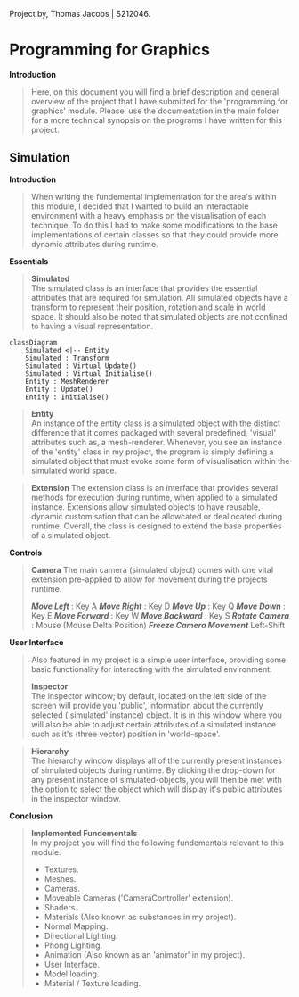 Project by, Thomas Jacobs | S212046.
 # Programming for Graphics  
 
**Introduction**
>Here, on this document you will find a brief description and general overview of the project that I have submitted for the 'programming for graphics' module. Please, use the documentation in the main folder for a more technical synopsis on the programs I have written for this project.

## Simulation
**Introduction**  
>When writing the fundemental implementation for the area's within this module, I decided that I wanted to build an interactable environment with a heavy emphasis on the visualisation of each technique. To do this I had to make some modifications to the base implementations of certain classes so that they could provide more dynamic attributes during runtime.

**Essentials**  
>**Simulated**  
>The simulated class is an interface that provides the essential attributes that are required for simulation. All simulated objects have a transform to represent their position, rotation and scale in world space. It should also be noted that simulated objects are not confined to having a visual representation.
```mermaid
classDiagram
	Simulated <|-- Entity
	Simulated : Transform
	Simulated : Virtual Update()
	Simulated : Virtual Initialise()
	Entity : MeshRenderer
	Entity : Update()
	Entity : Initialise()
```
>**Entity**  
>An instance of the entity class is a simulated object with the distinct difference that it comes packaged with several predefined, 'visual' attributes such as, a mesh-renderer. Whenever, you see an instance of the 'entity' class in my project, the program is simply defining a simulated object that must evoke some form of visualisation within the simulated world space.

>**Extension**
>The extension class is an interface that provides several methods for execution during runtime, when applied to a simulated instance. Extensions allow simulated objects to have reusable, dynamic customisation that can be allowcated or deallocated during runtime. Overall, the class is designed to extend the base properties of a simulated object.

**Controls**
>**Camera**
>The main camera (simulated object) comes with one vital extension pre-applied to allow for movement during the projects runtime.
>
>***Move Left*** : Key A
>***Move Right*** : Key D
>***Move Up*** : Key Q
>***Move Down*** : Key E
>***Move Forward*** : Key W
>***Move Backward*** : Key S
>***Rotate Camera*** : Mouse (Mouse Delta Position)
>***Freeze Camera Movement*** Left-Shift

**User Interface**  
>Also featured in my project is a simple user interface, providing some basic functionality for interacting with the simulated environment.  
>
>**Inspector**  
The inspector window; by default, located on the left side of the screen will provide you 'public', information about the currently selected ('simulated' instance) object. It is in this window where you will also be able to adjust certain attributes of a simulated instance such as it's (three vector) position in 'world-space'.

>**Hierarchy**  
The hierarchy window displays all of the currently present instances of simulated objects during runtime. By clicking the drop-down for any present instance of simulated-objects, you will then be met with the option to select the object which will display it's public attributes in the inspector window.

**Conclusion**
>**Implemented Fundementals**  
>In my project you will find the following fundementals relevant to this module.
> * Textures.
> * Meshes.
> * Cameras.
>  * Moveable Cameras ('CameraController' extension).
> * Shaders.
> * Materials (Also known as substances in my project).
> * Normal Mapping.
> * Directional Lighting.
> * Phong Lighting.
> * Animation (Also known as an 'animator' in my project).
> * User Interface.
> * Model loading.
> * Material / Texture loading.
